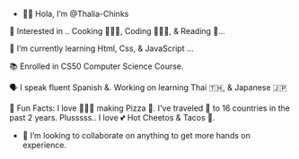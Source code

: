 - 👋🏼 Hola, I’m @Thalia-Chinks
 
 👀 Interested in .. Cooking 👩🏻‍🍳, Coding 👩🏻‍💻,  & Reading 📖...
 
 🧐 I’m currently learning Html, Css, & JavaScript ...
 
 📚 Enrolled in CS50 Computer Science Course. 
 
 🗣 I speak fluent Spanish &. Working on learning Thai 🇹🇭, & Japanese 🇯🇵
 
 🤩    Fun Facts: I love 👩🏻‍🍳 making Pizza 🍕. I've traveled 🧳 to 16 countries in the past 2 years. 
 Plusssss.. I love 💕 Hot Cheetos & Tacos 🌮.
 
- 💞️ I’m looking to collaborate on anything to get more hands on experience. 



